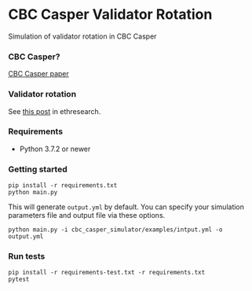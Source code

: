 # CBC Casper Validator Rotation

Simulation of validator rotation in CBC Casper

### CBC Casper?
[CBC Casper paper](https://github.com/cbc-casper/cbc-casper-paper)

### Validator rotation
See [this post](https://ethresear.ch/t/validator-rotation-in-cbc-casper/5200) in ethresearch.

### Requirements
* Python 3.7.2 or newer

### Getting started

```
pip install -r requirements.txt
python main.py
```

This will generate `output.yml` by default.
You can specify your simulation parameters file and output file via these options.

```
python main.py -i cbc_casper_simulator/examples/intput.yml -o output.yml
```

### Run tests

```
pip install -r requirements-test.txt -r requirements.txt
pytest
```